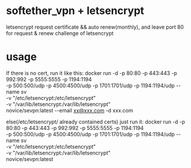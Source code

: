 # softether_vpn + letsencrypt
letsencrypt request certificate && auto renew(monthly), 
and leave port 80 for request & renew challenge of letsencrypt

# usage
If there is no cert, run it like this:
docker run -d -p 80:80 -p 443:443 -p 992:992 -p 5555:5555 -p 1194:1194 \
-p 500:500/udp -p 4500:4500/udp -p 1701:1701/udp -p 1194:1194/udp --name sv \
-v "/etc/letsencrypt:/etc/letsencrypt" \
-v "/var/lib/letsencrypt:/var/lib/letsencrypt" \
novice/sevpn:latest --email xx@xxx.com -d xxx.com

else(/etc/letsencrypt/ already contained certs) just run it:
docker run -d -p 80:80 -p 443:443 -p 992:992 -p 5555:5555 -p 1194:1194 \
-p 500:500/udp -p 4500:4500/udp -p 1701:1701/udp -p 1194:1194/udp --name sv \
-v "/etc/letsencrypt:/etc/letsencrypt" \
-v "/var/lib/letsencrypt:/var/lib/letsencrypt" \
novice/sevpn:latest